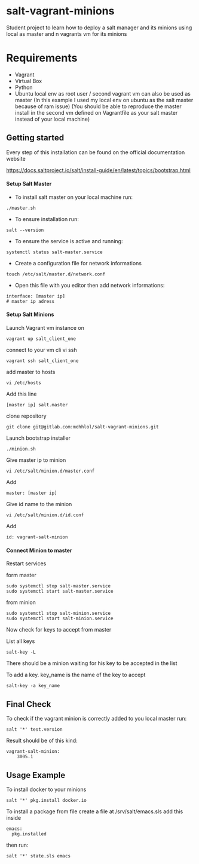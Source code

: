 # salt-vagrant-minions

Student project to learn how to deploy a salt manager and its minions using
local as master and n vagrants vm for its minions

# Requirements

- Vagrant
- Virtual Box
- Python
- Ubuntu local env as root user / second vagrant vm can also be used as master
  (In this example I used my local env on ubuntu as the salt master because of
  ram issue)
  (You should be able to reproduce the master install in the second vm defined
  on Vagrantfile as your salt master instead of your local machine)

## Getting started

Every step of this installation can be found on the official documentation
website

https://docs.saltproject.io/salt/install-guide/en/latest/topics/bootstrap.html

#### Setup Salt Master

- To install salt master on your local machine run:
```
./master.sh
```

- To ensure installation run:
```
salt --version
```

- To ensure the service is active and running:
```
systemctl status salt-master.service
```

- Create a configuration file for network informations
```
touch /etc/salt/master.d/network.conf
```

- Open this file with you editor then add network informations:

```
interface: [master ip]
# master ip adress
```

#### Setup Salt Minions

Launch Vagrant vm instance on
```
vagrant up salt_client_one
```

connect to your vm cli vi ssh
```
vagrant ssh salt_client_one
```

add master to hosts
```
vi /etc/hosts
```
Add this line
```
[master ip] salt.master
```

clone repository
```
git clone git@gitlab.com:mehhlol/salt-vagrant-minions.git
```

Launch bootstrap installer
```
./minion.sh
```

Give master ip to minion
```
vi /etc/salt/minion.d/master.conf
```
Add
```
master: [master ip]
```

Give id name to the minion
```
vi /etc/salt/minion.d/id.conf
```
Add
```
id: vagrant-salt-minion
```

#### Connect Minion to master

Restart services

form master
```
sudo systemctl stop salt-master.service
sudo systemctl start salt-master.service
```
from minion
```
sudo systemctl stop salt-minion.service
sudo systemctl start salt-minion.service
```

Now check for keys to accept from master

List all keys
```
salt-key -L
```

There should be a minion waiting for his key to be accepted in the list

To add a key. key_name is the name of the key to accept
```
salt-key -a key_name
```

## Final Check

To check if the vagrant minion is correctly added to you local master run:
```
salt '*' test.version
```
Result should be of this kind:
```
vagrant-salt-minion:
    3005.1
```

## Usage Example

To install docker to your minions
```
salt '*' pkg.install docker.io
```

To install a package from file create a file at /srv/salt/emacs.sls
add this inside
```
emacs:
  pkg.installed
```
then run:
```
salt '*' state.sls emacs
```


